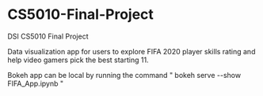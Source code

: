 # CS5010-Final-Project
DSI CS5010 Final Project

Data visualization app for users to explore FIFA 2020 player skills rating and help video gamers pick the best starting 11.

Bokeh app can be local by running the command
" bokeh serve --show FIFA_App.ipynb "

